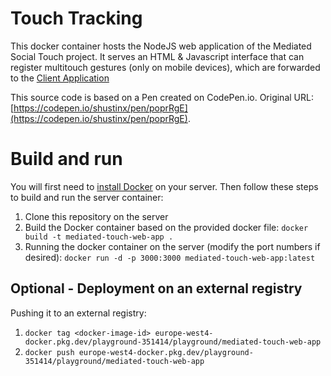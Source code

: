 # Touch Tracking

This docker container hosts the NodeJS web application of the Mediated Social Touch project. It serves an HTML & Javascript interface that can register multitouch gestures (only on mobile devices), which are forwarded to the [Client Application](https://github.com/utwente-interaction-lab/mediated-social-touch-client)

This source code is based on a Pen created on CodePen.io. Original URL: [https://codepen.io/shustinx/pen/poprRgE](https://codepen.io/shustinx/pen/poprRgE).

# Build and run
You will first need to [install Docker](https://docs.docker.com/engine/install/) on your server. Then follow these steps to build and run the server container:
1. Clone this repository on the server
2. Build the Docker container based on the provided docker file: `docker build -t mediated-touch-web-app .`
3. Running the docker container on the server (modify the port numbers if desired): `docker run -d -p 3000:3000 mediated-touch-web-app:latest`

## Optional - Deployment on an external registry
Pushing it to an external registry:
1. `docker tag <docker-image-id> europe-west4-docker.pkg.dev/playground-351414/playground/mediated-touch-web-app`
2. `docker push europe-west4-docker.pkg.dev/playground-351414/playground/mediated-touch-web-app`

